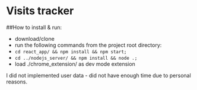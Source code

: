 # Visits tracker

##How to install & run:
 - download/clone
 - run the following commands from the project root directory:
 - `cd react_app/ && npm install && npm start;`
 - `cd ../nodejs_server/ && npm install && node .;`
 - load ./chrome_extension/ as dev mode extension 

I did not implemented user data - did not have enough time due to personal reasons.
